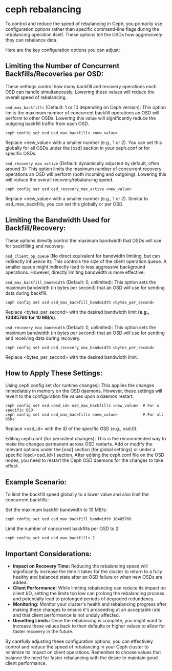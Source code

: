 # ceph rebalancing

To control and reduce the speed of rebalancing in Ceph, you primarily use configuration options rather than specific command-line flags during the rebalancing operation itself. These options tell the OSDs how aggressively they can rebalance data.

Here are the key configuration options you can adjust:

## Limiting the Number of Concurrent Backfills/Recoveries per OSD:

These settings control how many backfill and recovery operations each OSD can handle simultaneously. Lowering these values will reduce the overall speed of rebalancing.

`osd_max_backfills` (Default: 1 or 10 depending on Ceph version): This option limits the maximum number of concurrent backfill operations an OSD will perform to other OSDs. Lowering this value will significantly reduce the outgoing backfill traffic from each OSD.

    ceph config set osd osd_max_backfills <new_value>

Replace <new_value> with a smaller number (e.g., 1 or 2). You can set this globally for all OSDs under the [osd] section in your ceph.conf or for specific OSDs.

`osd_recovery_max_active` (Default: dynamically adjusted by default, often around 3): This option limits the maximum number of concurrent recovery operations an OSD will perform (both incoming and outgoing). Lowering this will reduce the overall recovery/rebalancing speed.

    ceph config set osd osd_recovery_max_active <new_value>

Replace <new_value> with a smaller number (e.g., 1 or 2). Similar to osd_max_backfills, you can set this globally or per OSD.

## Limiting the Bandwidth Used for Backfill/Recovery:

These options directly control the maximum bandwidth that OSDs will use for backfilling and recovery.

`osd_client_op_queue` (No direct equivalent for bandwidth limiting, but can indirectly influence it): This controls the size of the client operation queue. A smaller queue might indirectly lead to less aggressive background operations. However, directly limiting bandwidth is more effective.

`osd_max_backfill_bandwidth` (Default: 0, unlimited): This option sets the maximum bandwidth (in bytes per second) that an OSD will use for sending data during backfill.

    ceph config set osd osd_max_backfill_bandwidth <bytes_per_second>

Replace <bytes_per_second> with the desired bandwidth limit **(e.g., 10485760 for 10 MB/s)**.

`osd_recovery_max_bandwidth` (Default: 0, unlimited): This option sets the maximum bandwidth (in bytes per second) that an OSD will use for sending and receiving data during recovery.

    ceph config set osd osd_recovery_max_bandwidth <bytes_per_second>

Replace <bytes_per_second> with the desired bandwidth limit.

## How to Apply These Settings:

Using ceph config set (for runtime changes): This applies the changes immediately in memory on the OSD daemons. However, these settings will revert to the configuration file values upon a daemon restart.

    ceph config set osd.<osd_id> osd_max_backfills <new_value>  # For a specific OSD
    ceph config set osd osd_max_backfills <new_value>           # For all OSDs

Replace <osd_id> with the ID of the specific OSD (e.g., osd.0).

Editing ceph.conf (for persistent changes): This is the recommended way to make the changes permanent across OSD restarts. Add or modify the relevant options under the [osd] section (for global settings) or under a specific [osd.<osd_id>] section. After editing the ceph.conf file on the OSD nodes, you need to restart the Ceph OSD daemons for the changes to take effect.

## Example Scenario:

To limit the backfill speed globally to a lower value and also limit the concurrent backfills:

Set the maximum backfill bandwidth to 10 MB/s:

    ceph config set osd osd_max_backfill_bandwidth 10485760

Limit the number of concurrent backfills per OSD to 2:

    ceph config set osd osd_max_backfills 2

## Important Considerations:

  - **Impact on Recovery Time:** Reducing the rebalancing speed will significantly increase the time it takes for the cluster to return to a fully healthy and balanced state after an OSD failure or when new OSDs are added.
  - **Client Performance:** While limiting rebalancing can reduce its impact on client I/O, setting the limits too low can prolong the rebalancing process and potentially lead to prolonged periods of degraded redundancy.
  - **Monitoring:** Monitor your cluster's health and rebalancing progress after making these changes to ensure it's proceeding at an acceptable rate and that client performance is not unduly affected.
  - **Unsetting Limits:** Once the rebalancing is complete, you might want to increase these values back to their defaults or higher values to allow for faster recovery in the future.

By carefully adjusting these configuration options, you can effectively control and reduce the speed of rebalancing in your Ceph cluster to minimize its impact on client operations. Remember to choose values that balance the need for faster rebalancing with the desire to maintain good client performance.





